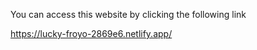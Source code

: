 You can access this website by clicking the following link

https://lucky-froyo-2869e6.netlify.app/
